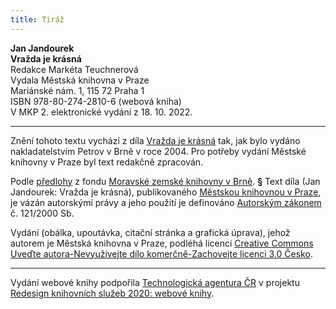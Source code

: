 ```yaml
---
title: Tiráž
---
```


**Jan Jandourek    
Vražda je krásná**  
Redakce Markéta Teuchnerová  
Vydala Městská knihovna v Praze  
Mariánské nám. 1, 115 72 Praha 1  
ISBN 978-80-274-2810-6 (webová kniha)  
V MKP 2. elektronické vydání z 18. 10. 2022.

***

Znění tohoto textu vychází z díla [Vražda je krásná](https://search.mlp.cz/cz/titul/vrazda-je-krasna/2407241/#/) tak, jak bylo vydáno nakladatelstvím Petrov v Brně v roce 2004. Pro potřeby vydání Městské knihovny v Praze byl text redakčně zpracován.

Podle [předlohy](https://www.digitalniknihovna.cz/mzk) z fondu [Moravské zemské knihovny v Brně](https://www.mzk.cz/).
**§**
Text díla (Jan Jandourek: Vražda je krásná), publikovaného [Městskou knihovnou v Praze](https://www.mlp.cz/cz/), je vázán autorskými právy a jeho použití je definováno [Autorským zákonem](https://www.mkcr.cz/predpisy-zakonu-709.html) č. 121/2000 Sb.

Vydání (obálka, upoutávka, citační stránka a grafická úprava), jehož autorem je Městská knihovna v Praze, podléhá licenci [Creative Commons Uveďte autora-Nevyužívejte dílo komerčně-Zachovejte licenci 3.0 Česko](https://creativecommons.org/licenses/by-nc-sa/3.0/cz/).


***

Vydání webové knihy podpořila [Technologická agentura ČR](https://www.tacr.cz/) v projektu [Redesign knihovních služeb 2020: webové knihy](https://starfos.tacr.cz/cs/project/TL04000391).
